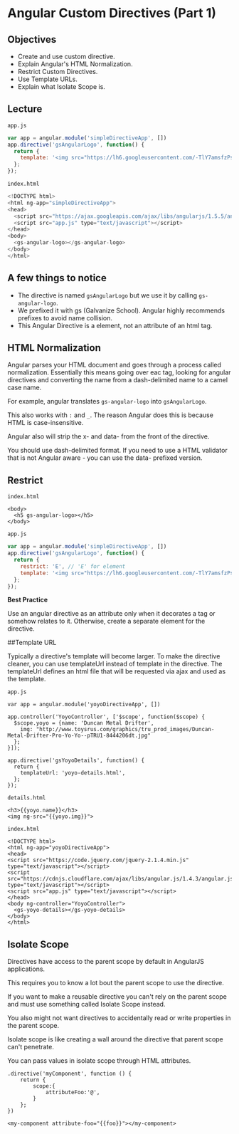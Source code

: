 # Angular Custom Directives (Part 1)

## Objectives

- Create and use  custom directive.
- Explain Angular's HTML Normalization.
- Restrict Custom Directives.
- Use Template URLs.
- Explain what Isolate Scope is.

## Lecture

```app.js```

```javascript
var app = angular.module('simpleDirectiveApp', [])
app.directive('gsAngularLogo', function() {
  return {
    template: '<img src="https://lh6.googleusercontent.com/-TlY7amsfzPs/T9ZgLXXK1cI/AAAAAAABK-c/Ki-inmeYNKk/w749-h794/AngularJS-Shield-large.png">'
  };
});
```
```index.html```

```javascript
<!DOCTYPE html>
<html ng-app="simpleDirectiveApp">
<head>
  <script src="https://ajax.googleapis.com/ajax/libs/angularjs/1.5.5/angular.js" type="text/javascript"></script>
  <script src="app.js" type="text/javascript"></script>
</head>
<body>
  <gs-angular-logo></gs-angular-logo>
</body>
</html>
```

## A few things to notice

- The directive is named ```gsAngularLogo``` but we use it by calling ```gs-angular-logo```.
- We prefixed it with gs (Galvanize School).  Angular highly recommends prefixes to avoid name collision.
- This Angular Directive is a element, not an attribute of an html tag.

## HTML Normalization

Angular parses your HTML document and goes through a process called normalization.  Essentially this means going over eac tag, looking for angular directives and converting the name from a dash-delimited name to a camel case name.

For example, angular translates ```gs-angular-logo``` into ```gsAngularLogo```.

This also works with ```:``` and ```_```.  The reason Angular does this is because HTML is case-insensitive.

Angular also will strip the x- and data- from the front of the directive.

You should use dash-delimited format.  If you need to use a HTML validator that is not Angular aware - you can use the data- prefixed version.

## Restrict

```index.html```

```
<body>
  <h5 gs-angular-logo></h5>
</body>
```

```app.js```

```javascript
var app = angular.module('simpleDirectiveApp', [])
app.directive('gsAngularLogo', function() {
  return {
    restrict: 'E', // 'E' for element
    template: '<img src="https://lh6.googleusercontent.com/-TlY7amsfzPs/T9ZgLXXK1cI/AAAAAAABK-c/Ki-inmeYNKk/w749-h794/AngularJS-Shield-large.png">'
  };
});
```

**Best Practice**

Use an angular directive as an attribute only when it decorates a tag or somehow relates to it. Otherwise, create a separate element for the directive.

##Template URL

Typically a directive's template will become larger. To make the directive cleaner, you can use templateUrl instead of template in the directive. The templateUrl defines an html file that will be requested via ajax and used as the template.

```app.js```

```
var app = angular.module('yoyoDirectiveApp', [])

app.controller('YoyoController', ['$scope', function($scope) {
  $scope.yoyo = {name: 'Duncan Metal Drifter',
    img: "http://www.toysrus.com/graphics/tru_prod_images/Duncan-Metal-Drifter-Pro-Yo-Yo--pTRU1-8444206dt.jpg"
  };
}]);

app.directive('gsYoyoDetails', function() {
  return {
    templateUrl: 'yoyo-details.html',
  };
});

```

```details.html```

```
<h3>{{yoyo.name}}</h3>
<img ng-src="{{yoyo.img}}">
```

```index.html```

```
<!DOCTYPE html>
<html ng-app="yoyoDirectiveApp">
<head>
<script src="https://code.jquery.com/jquery-2.1.4.min.js" type="text/javascript"></script>
<script src="https://cdnjs.cloudflare.com/ajax/libs/angular.js/1.4.3/angular.js" type="text/javascript"></script>
<script src="app.js" type="text/javascript"></script>
</head>
<body ng-controller="YoyoController">
  <gs-yoyo-details></gs-yoyo-details>
</body>
</html>
```

## Isolate Scope

Directives have access to the parent scope by default in AngularJS applications.

This requires you to know a lot bout the parent scope to use the directive.

If you want to make a reusable directive you can't rely on the parent scope and must use something called Isolate Scope instead.

You also might not want directives to accidentally read or write properties in the parent scope.

Isolate scope is like creating a wall around the directive that parent scope can't penetrate.

You can pass values in isolate scope through HTML attributes.

```
.directive('myComponent', function () {
    return {
        scope:{
            attributeFoo:'@',
        }
    };
})
```

```
<my-component attribute-foo="{{foo}}"></my-component>
```

